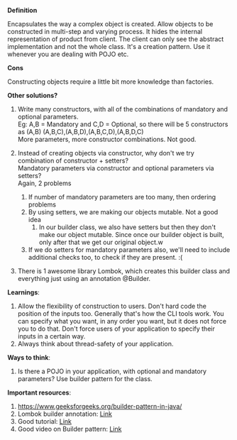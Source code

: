 **Definition** <br>

Encapsulates the way a complex object is created. Allow objects to be constructed in multi-step and varying process.
It hides the internal representation of product from client.
The client can only see the abstract implementation and not the whole class.
It's a creation pattern. Use it whenever you are dealing with POJO etc.

**Cons** <br>

Constructing objects require a little bit more knowledge than factories.

**Other solutions?** <br>

1. Write many constructors, with all of the combinations of mandatory and optional parameters. <br>
Eg: A,B = Mandatory and C,D = Optional, so there will be 5 constructors as (A,B) (A,B,C),(A,B,D),(A,B,C,D),(A,B,D,C) <br>
More parameters, more constructor combinations. Not good. <br>

2. Instead of creating objects via constructor, why don't we try combination of constructor + setters? <br>
Mandatory parameters via constructor and optional parameters via setters? <br>
Again, 2 problems <br>
   1. If number of mandatory parameters are too many, then ordering problems <br>
   2. By using setters, we are making our objects mutable. Not a good idea <br>
      1. In our builder class, we also have setters but then they don't make our object mutable. Since once our builder object is built, only after that we get our original object.w
   3. If we do setters for mandatory parameters also, we'll need to include additional checks too, to check if they are present. :(  <br>
   
3. There is 1 awesome library Lombok, which creates this builder class and everything just using an annotation @Builder.

**Learnings**:
1. Allow the flexibility of construction to users. Don't hard code the position of the inputs too. Generally that's how
      the CLI tools work. You can specify what you want, in any order you want, but it does not force you to do that.
Don't force users of your application to specify their inputs in a certain way.
2. Always think about thread-safety of your application.


**Ways to think**:
1. Is there a POJO in your application, with optional and mandatory parameters? Use builder pattern for the class.


**Important resources**:
1. https://www.geeksforgeeks.org/builder-pattern-in-java/
2. Lombok builder annotation: [Link](https://projectlombok.org/features/Builder)
3. Good tutorial: [Link](https://dzone.com/articles/the-builder-pattern-for-class-with-many-constructo)
4. Good video on Builder pattern: [Link](https://www.youtube.com/watch?v=6Wi2XZeAf-Q)


